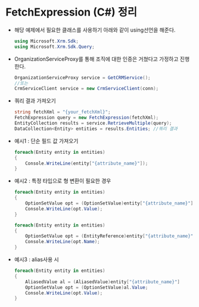 # FetchExpression (C#) 정리

* 해당 예제에서 필요한 클래스를 사용하기 아래와 같이 using선언을 해준다.

  ```c#
  using Microsoft.Xrm.Sdk;
  using Microsoft.Xrm.Sdk.Query;
  ```

* OrganizationServiceProxy를 통해 조직에 대한 인증은 거쳤다고 가정하고 진행한다.

  ```c#
  OrganizationServiceProxy service = GetCRMService();
  //또는
  CrmServiceClient service = new CrmServiceClient(conn);
  ```

* 쿼리 결과 가져오기

  ```c#
  string fetchXml = "{your_fetchXml}";
  FetchExpression query = new FetchExpression(fetchXml);
  EntityCollection results = service.RetrieveMultiple(query);
  DataCollection<Entity> entities = results.Entities; //쿼리 결과
  ```
  
* 예시1 : 단순 필드 값 가져오기

  ```c#
  foreach(Entity entity in entities)
  {
      Console.WriteLine(entity["{attribute_name}"]);
  }
  ```
  
* 예시2 : 특정 타입으로 형 변환이 필요한 경우

  ```c#
  foreach(Entity entity in entities)
  {
      OptionSetValue opt = (OptionSetValue)entity["{attribute_name}"]
      Console.WriteLine(opt.Value);
  }
  
  foreach(Entity entity in entities)
  {
      OptionSetValue opt = (EntityReference)entity["{attribute_name}"]
      Console.WriteLine(opt.Name);
  }
  ```

* 예시3 : alias사용 시

  ```c#
  foreach(Entity entity in entities)
  {
      AliasedValue al = (AliasedValue)entity["{attribute_name}"]
      OptionSetValue opt = (OptionSetValue)al.Value;
      Console.WriteLine(opt.Value);
  }
  ```

  

